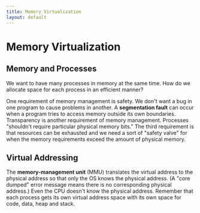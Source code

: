 ```yaml
---
title: Memory Virtualization
layout: default
---
```


# Memory Virtualization

## Memory and Processes

We want to have many processes in memory at the same time. How do we allocate space for each process in an efficient manner?

One requirement of memory management is safety. We don't want a bug in one program to cause problems in another. A **segmentation fault** can occur when a program tries to access memory outside its own boundaries. Transparency is another requirement of memory management. Processes "shouldn't require particular physical memory bits." The third requirement is that resources can be exhausted and we need a sort of "safety valve" for when the memory requirements exceed the amount of physical memory.

## Virtual Addressing

The **memory-management unit** (MMU) translates the virtual address to the physical address so that only the OS knows the physical address. (A "core dumped" error message means there is no corresponding physical address.) Even the CPU doesn't know the physical address. Remember that each process gets its own virtual address space with its own space for code, data, heap and stack. 

